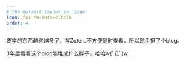 ```yaml
---
# the default layout is 'page'
icon: fas fa-info-circle
order: 4
---
```


要学的东西越来越多了，存Zotero不方便随时查看，所以随手搭了个blog。

3年后看看这个blog能堆成什么样子，哈哈w(ﾟДﾟ)w


